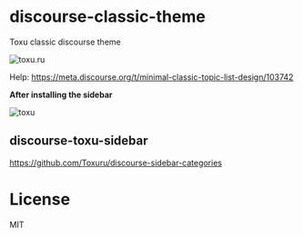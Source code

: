 # discourse-classic-theme

Toxu classic discourse theme

<img  alt="toxu.ru" src="https://toxu.ru/uploads/default/original/2X/c/cb7169c020f7adef41bf2d7c581876f3d5402294.png">


Help: https://meta.discourse.org/t/minimal-classic-topic-list-design/103742


**After installing the sidebar**

<img alt="toxu" src="https://toxu.ru/uploads/default/original/2X/a/a289ff7ca060c1b3359f8e057373e2abc7201cd4.png">


## discourse-toxu-sidebar

https://github.com/Toxuru/discourse-sidebar-categories

# License

MIT
